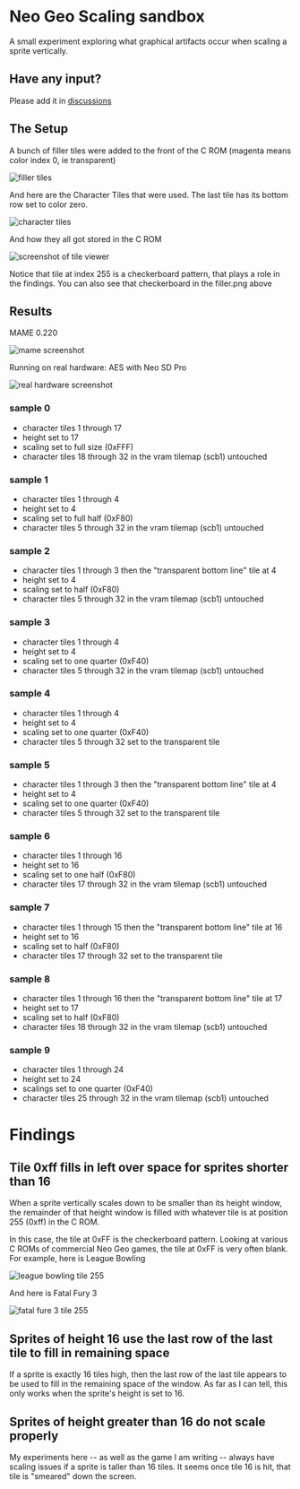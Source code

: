 # Neo Geo Scaling sandbox

A small experiment exploring what graphical artifacts occur when scaling a sprite vertically.

## Have any input?

Please add it in [discussions](https://github.com/city41/neo-geo-scaling/discussions)

## The Setup

A bunch of filler tiles were added to the front of the C ROM (magenta means color index 0, ie transparent)

![filler tiles](./resources/filler.png)

And here are the Character Tiles that were used. The last tile has its bottom row set to color zero. 

![character tiles](./resources/tiles.png)

And how they all got stored in the C ROM

![screenshot of tile viewer](./tileViewer.png)

Notice that tile at index 255 is a checkerboard pattern, that plays a role in the findings. You can also see that checkerboard in the filler.png above

## Results

MAME 0.220

![mame screenshot](./mame.png)

Running on real hardware: AES with Neo SD Pro

![real hardware screenshot](./realHardware.jpg)


### sample 0

- character tiles 1 through 17
- height set to 17
- scaling set to full size (0xFFF)
- character tiles 18 through 32 in the vram tilemap (scb1) untouched

### sample 1

- character tiles 1 through 4
- height set to 4
- scaling set to full half (0xF80)
- character tiles 5 through 32 in the vram tilemap (scb1) untouched

### sample 2

- character tiles 1 through 3 then the "transparent bottom line" tile at 4
- height set to 4
- scaling set to half (0xF80)
- character tiles 5 through 32 in the vram tilemap (scb1) untouched

### sample 3

- character tiles 1 through 4
- height set to 4
- scaling set to one quarter (0xF40)
- character tiles 5 through 32 in the vram tilemap (scb1) untouched

### sample 4

- character tiles 1 through 4
- height set to 4
- scaling set to one quarter (0xF40)
- character tiles 5 through 32 set to the transparent tile

### sample 5

- character tiles 1 through 3 then the "transparent bottom line" tile at 4
- height set to 4
- scaling set to one quarter (0xF40)
- character tiles 5 through 32 set to the transparent tile

### sample 6

- character tiles 1 through 16
- height set to 16
- scaling set to one half (0xF80)
- character tiles 17 through 32 in the vram tilemap (scb1) untouched

### sample 7

- character tiles 1 through 15 then the "transparent bottom line" tile at 16
- height set to 16
- scaling set to half (0xF80)
- character tiles 17 through 32 set to the transparent tile

### sample 8

- character tiles 1 through 16 then the "transparent bottom line" tile at 17
- height set to 17
- scaling set to half (0xF80)
- character tiles 18 through 32 in the vram tilemap (scb1) untouched

### sample 9

- character tiles 1 through 24
- height set to 24
- scalings set to one quarter (0xF40)
- character tiles 25 through 32 in the vram tilemap (scb1) untouched

# Findings

## Tile 0xff fills in left over space for sprites shorter than 16

When a sprite vertically scales down to be smaller than its height window, the remainder of that height window is filled with whatever tile is at position 255 (0xff) in the C ROM.

In this case, the tile at 0xFF is the checkerboard pattern. Looking at various C ROMs of commercial Neo Geo games, the tile at 0xFF is very often blank. For example, here is League Bowling

![league bowling tile 255](./lbowlingTile255.png)

And here is Fatal Fury 3

![fatal fure 3 tile 255](./ff3Tile255.png)

## Sprites of height 16 use the last row of the last tile to fill in remaining space

If a sprite is exactly 16 tiles high, then the last row of the last tile appears to be used to fill in the remaining space of the window. As far as I can tell, this only works when the sprite's height is set to 16.

## Sprites of height greater than 16 do not scale properly

My experiments here -- as well as the game I am writing -- always have scaling issues if a sprite is taller than 16 tiles. It seems once tile 16 is hit, that tile is "smeared" down the screen.
